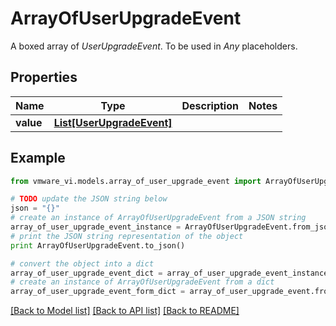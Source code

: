 # ArrayOfUserUpgradeEvent

A boxed array of *UserUpgradeEvent*. To be used in *Any* placeholders. 

## Properties
Name | Type | Description | Notes
------------ | ------------- | ------------- | -------------
**value** | [**List[UserUpgradeEvent]**](UserUpgradeEvent.md) |  | 

## Example

```python
from vmware_vi.models.array_of_user_upgrade_event import ArrayOfUserUpgradeEvent

# TODO update the JSON string below
json = "{}"
# create an instance of ArrayOfUserUpgradeEvent from a JSON string
array_of_user_upgrade_event_instance = ArrayOfUserUpgradeEvent.from_json(json)
# print the JSON string representation of the object
print ArrayOfUserUpgradeEvent.to_json()

# convert the object into a dict
array_of_user_upgrade_event_dict = array_of_user_upgrade_event_instance.to_dict()
# create an instance of ArrayOfUserUpgradeEvent from a dict
array_of_user_upgrade_event_form_dict = array_of_user_upgrade_event.from_dict(array_of_user_upgrade_event_dict)
```
[[Back to Model list]](../README.md#documentation-for-models) [[Back to API list]](../README.md#documentation-for-api-endpoints) [[Back to README]](../README.md)



